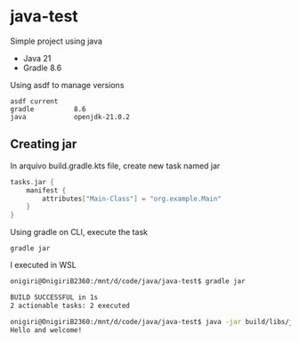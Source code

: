 # java-test

Simple project using java

- Java 21
- Gradle 8.6

Using asdf to manage versions
```
asdf current
gradle          8.6
java            openjdk-21.0.2 
```

## Creating jar

In arquivo build.gradle.kts file, create new task named jar

```kotlin
tasks.jar {
    manifest {
        attributes["Main-Class"] = "org.example.Main"
    }
}
```

Using gradle on CLI, execute the task

```shell
gradle jar
```

I executed in WSL

```sh
onigiri@OnigiriB2360:/mnt/d/code/java/java-test$ gradle jar

BUILD SUCCESSFUL in 1s
2 actionable tasks: 2 executed
```

```sh
onigiri@OnigiriB2360:/mnt/d/code/java/java-test$ java -jar build/libs/java-test-1.0-SNAPSHOT.jar
Hello and welcome!
```